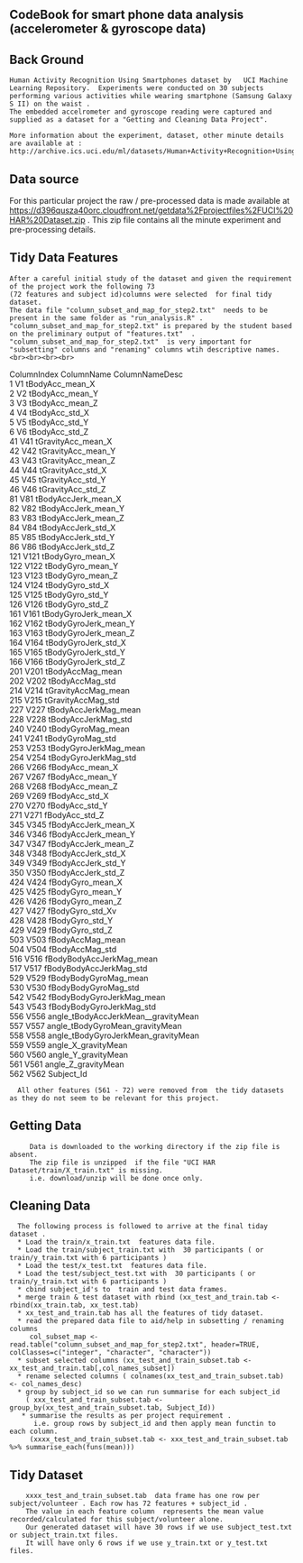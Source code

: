 
CodeBook for smart phone data analysis (accelerometer & gyroscope data) 
------------------------------------------------------------------------

Back Ground
-----------
	Human Activity Recognition Using Smartphones dataset by   UCI Machine Learning Repository.  Experiments were conducted on 30 subjects performing various activities while wearing smartphone (Samsung Galaxy S II) on the waist . 
	The embedded accelrometer and gyroscope reading were captured and supplied as a dataset for a "Getting and Cleaning Data Project".
	
	More information about the experiment, dataset, other minute details are available at :
	http://archive.ics.uci.edu/ml/datasets/Human+Activity+Recognition+Using+Smartphones 

Data source
-----------
   For this particular project the raw / pre-processed data is made available at 
   https://d396qusza40orc.cloudfront.net/getdata%2Fprojectfiles%2FUCI%20HAR%20Dataset.zip   . 
   This zip file contains all the minute experiment and pre-processing details.
   


Tidy Data Features  
-----------------
	After a careful initial study of the dataset and given the requirement of the project work the following 73 
	(72 features and subject id)columns were selected  for final tidy dataset.
	The data file "column_subset_and_map_for_step2.txt"  needs to be present in the same folder as "run_analysis.R" .
	"column_subset_and_map_for_step2.txt" is prepared by the student based on the preliminary output of "features.txt"  .
	"column_subset_and_map_for_step2.txt"  is very important for "subsetting" columns and "renaming" columns wtih descriptive names.<br><br><br><br>
	
	
	
ColumnIndex     ColumnName   ColumnNameDesc<br>
1     V1                    tBodyAcc_mean_X<br>
2     V2                    tBodyAcc_mean_Y<br>
3     V3                    tBodyAcc_mean_Z<br>
4     V4                     tBodyAcc_std_X<br>
5     V5                     tBodyAcc_std_Y<br>
6     V6                     tBodyAcc_std_Z<br>
41   V41                 tGravityAcc_mean_X<br>
42   V42                 tGravityAcc_mean_Y<br>
43   V43                 tGravityAcc_mean_Z<br>
44   V44                  tGravityAcc_std_X<br>
45   V45                  tGravityAcc_std_Y<br>
46   V46                  tGravityAcc_std_Z<br>
81   V81                tBodyAccJerk_mean_X<br>
82   V82                tBodyAccJerk_mean_Y<br>
83   V83                tBodyAccJerk_mean_Z<br>
84   V84                 tBodyAccJerk_std_X<br>
85   V85                 tBodyAccJerk_std_Y<br>
86   V86                 tBodyAccJerk_std_Z<br>
121 V121                   tBodyGyro_mean_X<br>
122 V122                   tBodyGyro_mean_Y<br>
123 V123                   tBodyGyro_mean_Z<br>
124 V124                    tBodyGyro_std_X<br>
125 V125                    tBodyGyro_std_Y<br>
126 V126                    tBodyGyro_std_Z<br>
161 V161               tBodyGyroJerk_mean_X<br>
162 V162               tBodyGyroJerk_mean_Y<br>
163 V163               tBodyGyroJerk_mean_Z<br>
164 V164                tBodyGyroJerk_std_X<br>
165 V165                tBodyGyroJerk_std_Y<br>
166 V166                tBodyGyroJerk_std_Z<br>
201 V201                   tBodyAccMag_mean<br>
202 V202                    tBodyAccMag_std<br>
214 V214                tGravityAccMag_mean<br>
215 V215                 tGravityAccMag_std<br>
227 V227               tBodyAccJerkMag_mean<br>
228 V228                tBodyAccJerkMag_std<br>
240 V240                  tBodyGyroMag_mean<br>
241 V241                   tBodyGyroMag_std<br>
253 V253              tBodyGyroJerkMag_mean<br>
254 V254               tBodyGyroJerkMag_std<br>
266 V266                    fBodyAcc_mean_X<br>
267 V267                    fBodyAcc_mean_Y<br>
268 V268                    fBodyAcc_mean_Z<br>
269 V269                     fBodyAcc_std_X<br>
270 V270                     fBodyAcc_std_Y<br>
271 V271                     fBodyAcc_std_Z<br>
345 V345                fBodyAccJerk_mean_X<br>
346 V346                fBodyAccJerk_mean_Y<br>
347 V347                fBodyAccJerk_mean_Z<br>
348 V348                 fBodyAccJerk_std_X<br>
349 V349                 fBodyAccJerk_std_Y<br>
350 V350                 fBodyAccJerk_std_Z<br>
424 V424                   fBodyGyro_mean_X<br>
425 V425                   fBodyGyro_mean_Y<br>
426 V426                   fBodyGyro_mean_Z<br>
427 V427                    fBodyGyro_std_Xv<br>
428 V428                    fBodyGyro_std_Y<br>
429 V429                    fBodyGyro_std_Z<br>
503 V503                   fBodyAccMag_mean<br>
504 V504                    fBodyAccMag_std<br>
516 V516           fBodyBodyAccJerkMag_mean<br>
517 V517            fBodyBodyAccJerkMag_std<br>
529 V529              fBodyBodyGyroMag_mean<br>
530 V530               fBodyBodyGyroMag_std<br>
542 V542          fBodyBodyGyroJerkMag_mean<br>
543 V543           fBodyBodyGyroJerkMag_std<br>
556 V556 angle_tBodyAccJerkMean__gravityMean<br>
557 V557     angle_tBodyGyroMean_gravityMean<br>
558 V558 angle_tBodyGyroJerkMean_gravityMean<br>
559 V559                 angle_X_gravityMean<br>
560 V560                 angle_Y_gravityMean<br>
561 V561                 angle_Z_gravityMean<br>
562 V562			  Subject_Id<br>	

      All other features (561 - 72) were removed from  the tidy datasets as they do not seem to be relevant for this project.
	  
Getting Data 
--------------
		 Data is downloaded to the working directory if the zip file is absent.   
		 The zip file is unzipped  if the file "UCI HAR Dataset/train/X_train.txt" is missing.
		 i.e. download/unzip will be done once only.
		 
		 
Cleaning Data
--------------
      The following process is followed to arrive at the final tiday dataset .
	  * Load the train/x_train.txt  features data file.
	  * Load the train/subject_train.txt with  30 participants ( or train/y_train.txt with 6 participants )
	  * Load the test/x_test.txt  features data file.
	  * Load the test/subject_test.txt with  30 participants ( or train/y_train.txt with 6 participants )
	  * cbind subject_id's to  train and test data frames.
	  * merge train & test dataset with rbind (xx_test_and_train.tab <- rbind(xx_train.tab, xx_test.tab) 
	  * xx_test_and_train.tab has all the features of tidy dataset.
	  * read the prepared data file to aid/help in subsetting / renaming columns 
	     col_subset_map <- read.table("column_subset_and_map_for_step2.txt", header=TRUE, colClasses=c("integer", "character", "character"))
	  * subset selected columns (xx_test_and_train_subset.tab <- xx_test_and_train.tab[,col_names_subset])
	  * rename selected columns ( colnames(xx_test_and_train_subset.tab) <- col_names_desc)
	  * group by subject_id so we can run summarise for each subject_id
	    ( xxx_test_and_train_subset.tab <- group_by(xx_test_and_train_subset.tab, Subject_Id))
	   * summarise the results as per project requirement . 
	      i.e. group rows by subject_id and then apply mean functin to each column.
	     (xxxx_test_and_train_subset.tab <- xxx_test_and_train_subset.tab %>% summarise_each(funs(mean)))
		 
Tidy Dataset
-------------
		xxxx_test_and_train_subset.tab  data frame has one row per subject/volunteer . Each row has 72 features + subject_id . 
		The value in each feature column  represents the mean value recorded/calculated for this subject/volunteer alone.
		Our generated dataset will have 30 rows if we use subject_test.txt  or subject_train.txt files. 
		It will have only 6 rows if we use y_train.txt or y_test.txt files.  
		
	  

	  
	  
